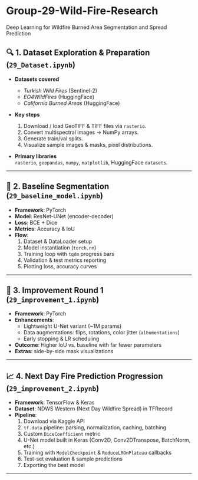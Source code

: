# Group-29-Wild-Fire-Research
Deep Learning for Wildfire Burned Area Segmentation and Spread Prediction

## 🔍 1. Dataset Exploration & Preparation (`29_Dataset.ipynb`)

- **Datasets covered**  
  - *Turkish Wild Fires* (Sentinel-2)  
  - *EO4WildFires* (HuggingFace)  
  - *California Burned Areas* (HuggingFace)

- **Key steps**  
  1. Download / load GeoTIFF & TIFF files via `rasterio`.  
  2. Convert multispectral images → NumPy arrays.  
  3. Generate train/val splits.  
  4. Visualize sample images & masks, pixel distributions.

- **Primary libraries**  
  `rasterio`, `geopandas`, `numpy`, `matplotlib`, HuggingFace `datasets`.

---

## 🤖 2. Baseline Segmentation (`29_baseline_model.ipynb`)

- **Framework**: PyTorch  
- **Model**: ResNet-UNet (encoder-decoder)  
- **Loss**: BCE + Dice  
- **Metrics**: Accuracy & IoU  
- **Flow**:  
  1. Dataset & DataLoader setup  
  2. Model instantiation (`torch.nn`)  
  3. Training loop with `tqdm` progress bars  
  4. Validation & test metrics reporting  
  5. Plotting loss, accuracy curves

---

## 🚀 3. Improvement Round 1 (`29_improvement_1.ipynb`)

- **Framework**: PyTorch  
- **Enhancements**:  
  - Lightweight U-Net variant (~1M params)  
  - Data augmentations: flips, rotations, color jitter (`albumentations`)  
  - Early stopping & LR scheduling  
- **Outcome**: Higher IoU vs. baseline with far fewer parameters  
- **Extras**: side-by-side mask visualizations  

---

## 📈 4. Next Day Fire Prediction Progression (`29_improvement_2.ipynb`)

- **Framework**: TensorFlow & Keras  
- **Dataset**: NDWS Western (Next Day Wildfire Spread) in TFRecord  
- **Pipeline**:  
  1. Download via Kaggle API  
  2. `tf.data` pipeline: parsing, normalization, caching, batching  
  3. Custom `DiceCoefficient` metric  
  4. U-Net model built in Keras (Conv2D, Conv2DTranspose, BatchNorm, etc.)  
  5. Training with `ModelCheckpoint` & `ReduceLROnPlateau` callbacks  
  6. Test-set evaluation & sample predictions  
  7. Exporting the best model

---
